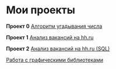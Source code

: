 # Мои проекты
**Проект 0**
[Алгоритм угадывания числа](https://github.com/EAA8807/Firsy-one_1/tree/main/Project%201)

**Проект 1**
[Анализ вакансий на hh.ru](https://github.com/EAA8807/First-one_1/tree/main/Project%202)

**Проект 2**
[Анализ вакансий на hh.ru (SQL)](https://github.com/EAA8807/First-one_1/tree/main/Project%203)

[Работа с графическими библиотеками](https://github.com/EAA8807/First-one_1/tree/main/types%20of%20visualization)
